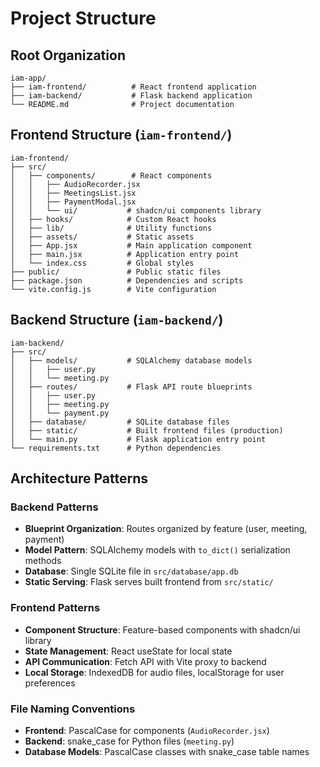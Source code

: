 # Project Structure

## Root Organization
```
iam-app/
├── iam-frontend/          # React frontend application
├── iam-backend/           # Flask backend application
└── README.md              # Project documentation
```

## Frontend Structure (`iam-frontend/`)
```
iam-frontend/
├── src/
│   ├── components/        # React components
│   │   ├── AudioRecorder.jsx
│   │   ├── MeetingsList.jsx
│   │   ├── PaymentModal.jsx
│   │   └── ui/           # shadcn/ui components library
│   ├── hooks/            # Custom React hooks
│   ├── lib/              # Utility functions
│   ├── assets/           # Static assets
│   ├── App.jsx           # Main application component
│   ├── main.jsx          # Application entry point
│   └── index.css         # Global styles
├── public/               # Public static files
├── package.json          # Dependencies and scripts
└── vite.config.js        # Vite configuration
```

## Backend Structure (`iam-backend/`)
```
iam-backend/
├── src/
│   ├── models/           # SQLAlchemy database models
│   │   ├── user.py
│   │   └── meeting.py
│   ├── routes/           # Flask API route blueprints
│   │   ├── user.py
│   │   ├── meeting.py
│   │   └── payment.py
│   ├── database/         # SQLite database files
│   ├── static/           # Built frontend files (production)
│   └── main.py           # Flask application entry point
└── requirements.txt      # Python dependencies
```

## Architecture Patterns

### Backend Patterns
- **Blueprint Organization**: Routes organized by feature (user, meeting, payment)
- **Model Pattern**: SQLAlchemy models with `to_dict()` serialization methods
- **Database**: Single SQLite file in `src/database/app.db`
- **Static Serving**: Flask serves built frontend from `src/static/`

### Frontend Patterns
- **Component Structure**: Feature-based components with shadcn/ui library
- **State Management**: React useState for local state
- **API Communication**: Fetch API with Vite proxy to backend
- **Local Storage**: IndexedDB for audio files, localStorage for user preferences

### File Naming Conventions
- **Frontend**: PascalCase for components (`AudioRecorder.jsx`)
- **Backend**: snake_case for Python files (`meeting.py`)
- **Database Models**: PascalCase classes with snake_case table names